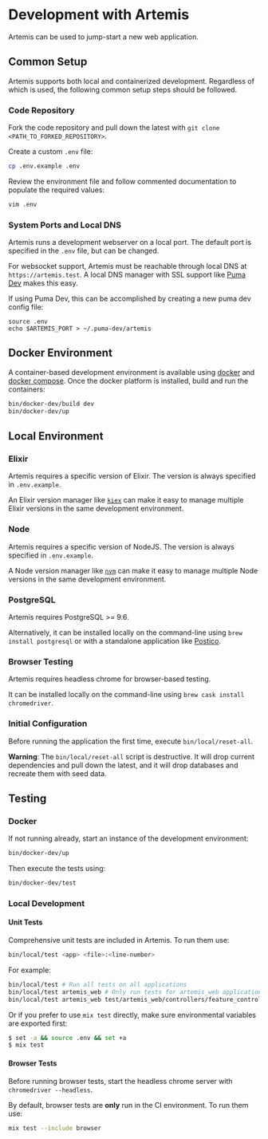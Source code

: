 # Development with Artemis

Artemis can be used to jump-start a new web application.

## Common Setup

Artemis supports both local and containerized development. Regardless of which is used, the following common setup steps should be followed.

### Code Repository

Fork the code repository and pull down the latest with `git clone <PATH_TO_FORKED_REPOSITORY>`.

Create a custom `.env` file:

```bash
cp .env.example .env
```

Review the environment file and follow commented documentation to populate the required values:

```bash
vim .env
```

### System Ports and Local DNS

Artemis runs a development webserver on a local port. The default port is specified in the `.env` file, but can be changed.

For websocket support, Artemis must be reachable through local DNS at `https://artemis.test`. A local DNS manager with SSL support like [Puma Dev](https://github.com/puma/puma-dev) makes this easy.

If using Puma Dev, this can be accomplished by creating a new puma dev config file:

```
source .env
echo $ARTEMIS_PORT > ~/.puma-dev/artemis
```

## Docker Environment

A container-based development environment is available using [docker](https://www.docker.com/) and [docker compose](https://docs.docker.com/compose/). Once the docker platform is installed, build and run the containers:

```bash
bin/docker-dev/build dev
bin/docker-dev/up
```

## Local Environment

### Elixir

Artemis requires a specific version of Elixir. The version is always specified in `.env.example`.

An Elixir version manager like [`kiex`](https://github.com/taylor/kiex) can make it easy to manage multiple Elixir versions in the same development environment.

### Node

Artemis requires a specific version of NodeJS. The version is always specified in `.env.example`.

A Node version manager like [`nvm`](https://github.com/creationix/nvm) can make it easy to manage multiple Node versions in the same development environment.

### PostgreSQL

Artemis requires PostgreSQL >= 9.6.

Alternatively, it can be installed locally on the command-line using `brew install postgresql` or with a standalone application like [Postico](https://eggerapps.at/postico/).

### Browser Testing

Artemis requires headless chrome for browser-based testing.

It can be installed locally on the command-line using `brew cask install chromedriver`.

### Initial Configuration

Before running the application the first time, execute `bin/local/reset-all`.

**Warning**: The `bin/local/reset-all` script is destructive. It will drop current dependencies and pull down the latest, and it will drop databases and recreate them with seed data.

## Testing

### Docker

If not running already, start an instance of the development environment:

```bash
bin/docker-dev/up
```

Then execute the tests using:

```bash
bin/docker-dev/test
```

### Local Development

#### Unit Tests

Comprehensive unit tests are included in Artemis. To run them use:

```bash
bin/local/test <app> <file>:<line-number>
```

For example:

```bash
bin/local/test # Run all tests on all applications
bin/local/test artemis_web # Only run tests for artemis_web application
bin/local/test artemis_web test/artemis_web/controllers/feature_controller_test.exs:14 # Only run a specific test
```

Or if you prefer to use `mix test` directly, make sure environmental variables are exported first:

```bash
$ set -a && source .env && set +a
$ mix test
```

#### Browser Tests

Before running browser tests, start the headless chrome server with `chromedriver --headless`.

By default, browser tests are **only** run in the CI environment. To run them use:

```bash
mix test --include browser
```
